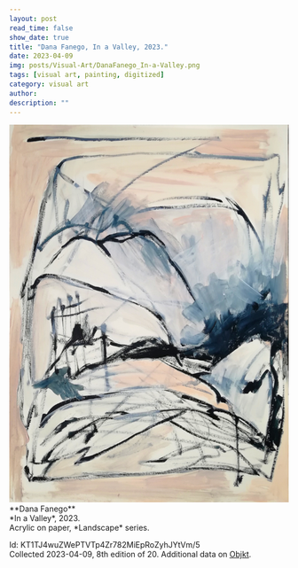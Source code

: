```yaml
---
layout: post
read_time: false
show_date: true
title: "Dana Fanego, In a Valley, 2023."
date: 2023-04-09
img: posts/Visual-Art/DanaFanego_In-a-Valley.png
tags: [visual art, painting, digitized]
category: visual art
author: 
description: ""
---
```


<img src='./assets/img/posts/Visual-Art/DanaFanego_In-a-Valley.png'>

<br>
**Dana Fanego**
<br>*In a Valley*, 2023.
<br>Acrylic on paper, *Landscape* series.

 <div class="page-separator"></div>

Id: KT1TJ4wuZWePTVTp4Zr782MiEpRoZyhJYtVm/5
<br>Collected 2023-04-09, 8th edition of 20. Additional data on [Objkt](https://objkt.com/tokens/KT1TJ4wuZWePTVTp4Zr782MiEpRoZyhJYtVm/5).
